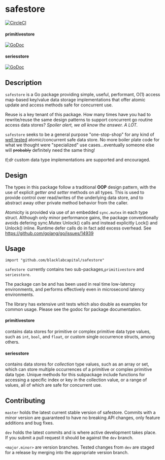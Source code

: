 # safestore

[![CircleCI](https://circleci.com/gh/blacklabcapital/safestore.svg?style=svg)](https://circleci.com/gh/blacklabcapital/safestore)

#### primitivestore
[![GoDoc](https://godoc.org/github.com/blacklabcapital/safestore/primitivestore?status.svg)](https://godoc.org/github.com/blacklabcapital/safestore/primitivestore)

#### seriesstore
[![GoDoc](https://godoc.org/github.com/blacklabcapital/safestore/seriesstore?status.svg)](https://godoc.org/github.com/blacklabcapital/safestore/seriesstore)


## Description

`safestore` is a Go package providing simple, useful, performant, O(1) access map-based key/value data storage implementations that offer atomic update and access methods safe for concurrent use.

Reuse is a key tenant of this package.
How many times have you had to rewrite/reuse the same design patterns to support concurrent go routine access data stores? *Spoiler alert, we all know the answer. A LOT.*

`safestore` seeks to be a general purpose "one-stop-shop" for any kind of <u>well tested</u> atomic/concurrent safe data store.
No more boiler plate code for what we thought were "specialized" use cases...eventually someone else will ~~probably~~ definitely need the same thing!

*tl;dr* custom data type implementations are supported and encouraged.



## Design

The types in this package follow a traditional **OOP** design pattern, with the use of explicit *getter and setter* methods on all types.
This is used to provide control over read/writes of the underlying data store, and to abstract away other private method behavior from the caller.

Atomicity is provided via use of an embedded `sync.mutex` in each type struct.
Although only minor performance gains, the package conventionally avoids defering sync.Mutex Unlock() calls and instead explicitly Lock() and Unlock() inline.
Runtime defer calls do in fact add excess overhead. See https://github.com/golang/go/issues/14939



## Usage
`import "github.com/blacklabcapital/safestore"`

`safestore `currently contains two sub-packages,`primitivestore` and `seriesstore`.

The package can be and has been used in real time low-latency environments, and performs effectively even in microsecond latency environments.

The library has extensive unit tests which also double as examples for common usage. Please see the godoc for package documentation.

#### primitivestore

contains data stores for primitive or complex primitive data type values, such as `int`, `bool`, and `float`, or custom single occurrence structs, among others.

#### seriesstore

contains data stores for *collection* type values, such as an array or set, which can store multiple occurrences of a primitive or complex primitive data type.
Unique methods for this subpackage include functions for accessing a specific index or key in the collection value, or a range of values, all of which are safe for concurrent use.



## Contributing

`master` holds the latest current stable version of safestore. Commits with a minor version are guaranteed to have no breaking API changes, only feature additions and bug fixes.

`dev` holds the latest commits and is where active development takes place. If you submit a pull request it should be against the `dev` branch.

`<major.minor>` are version branches. Tested changes from `dev` are staged for a release by merging into the appropriate version branch.
